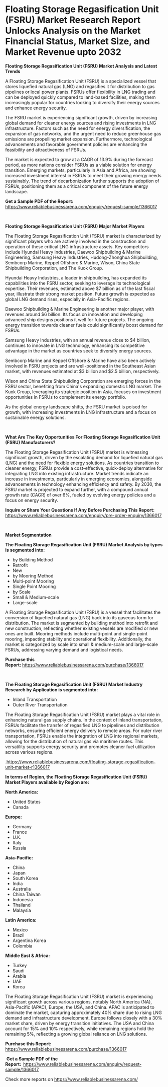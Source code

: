 <p><h1>Floating Storage Regasification Unit (FSRU) Market Research Report Unlocks Analysis on the Market Financial Status, Market Size, and Market Revenue upto 2032</h1></p><p><strong>Floating Storage Regasification Unit (FSRU) Market Analysis and Latest Trends</strong></p>
<p><p>A Floating Storage Regasification Unit (FSRU) is a specialized vessel that stores liquefied natural gas (LNG) and regasifies it for distribution to gas pipelines or local power plants. FSRUs offer flexibility in LNG trading and can be deployed quickly compared to land-based facilities, making them increasingly popular for countries looking to diversify their energy sources and enhance energy security.</p><p>The FSRU market is experiencing significant growth, driven by increasing global demand for cleaner energy sources and rising investments in LNG infrastructure. Factors such as the need for energy diversification, the expansion of gas networks, and the urgent need to reduce greenhouse gas emissions are propelling market expansion. Furthermore, technological advancements and favorable government policies are enhancing the feasibility and attractiveness of FSRUs.</p><p>The market is expected to grow at a CAGR of 13.9% during the forecast period, as more nations consider FSRUs as a viable solution for energy transition. Emerging markets, particularly in Asia and Africa, are showing increased investment interest in FSRUs to meet their growing energy needs sustainably. The trend of decarbonization further supports the adoption of FSRUs, positioning them as a critical component of the future energy landscape.</p></p>
<p><strong>Get a Sample PDF of the Report:&nbsp;</strong> <a href="https://www.reliablebusinessarena.com/enquiry/request-sample/1366017?utm_campaign=2391&utm_medium=2&utm_source=Github&utm_content=ia&utm_term=25022025&utm_id=floating-storage-regasification-unit-fsru">https://www.reliablebusinessarena.com/enquiry/request-sample/1366017</a></p>
<p>&nbsp;</p>
<p><strong>Floating Storage Regasification Unit (FSRU) Major Market Players</strong></p>
<p><p>The Floating Storage Regasification Unit (FSRU) market is characterized by significant players who are actively involved in the construction and operation of these critical LNG infrastructure assets. Key competitors include Hyundai Heavy Industries, Daewoo Shipbuilding & Marine Engineering, Samsung Heavy Industries, Hudong-Zhonghua Shipbuilding, Sembcorp Marine, Keppel Offshore & Marine, Wison, China State Shipbuilding Corporation, and The Kuok Group. </p><p>Hyundai Heavy Industries, a leader in shipbuilding, has expanded its capabilities into the FSRU sector, seeking to leverage its technological expertise. Their revenues, estimated above $7 billion as of the last fiscal year, illustrate their strong market position. Future growth is expected as global LNG demand rises, especially in Asia-Pacific regions.</p><p>Daewoo Shipbuilding & Marine Engineering is another major player, with revenues around $6 billion. Its focus on innovation and developing advanced ship designs positions it well for future projects. The ongoing energy transition towards cleaner fuels could significantly boost demand for FSRUs.</p><p>Samsung Heavy Industries, with an annual revenue close to $4 billion, continues to innovate in LNG technology, enhancing its competitive advantage in the market as countries seek to diversify energy sources. </p><p>Sembcorp Marine and Keppel Offshore & Marine have also been actively involved in FSRU projects and are well-positioned in the Southeast Asian market, with revenues estimated at $3 billion and $2.5 billion, respectively.</p><p>Wison and China State Shipbuilding Corporation are emerging forces in the FSRU sector, benefiting from China's expanding domestic LNG market. The Kuok Group, leveraging its strategic position in Asia, focuses on investment opportunities in FSRUs to complement its energy portfolio.</p><p>As the global energy landscape shifts, the FSRU market is poised for growth, with increasing investments in LNG infrastructure and a focus on sustainable energy solutions.</p></p>
<p>&nbsp;</p>
<p><strong>What Are The Key Opportunities For Floating Storage Regasification Unit (FSRU) Manufacturers?</strong></p>
<p><p>The Floating Storage Regasification Unit (FSRU) market is witnessing significant growth, driven by the escalating demand for liquefied natural gas (LNG) and the need for flexible energy solutions. As countries transition to cleaner energy, FSRUs provide a cost-effective, quick-deploy alternative for integrating LNG into existing infrastructure. Market trends indicate an increase in investments, particularly in emerging economies, alongside advancements in technology enhancing efficiency and safety. By 2030, the FSRU market is projected to expand further, with a compound annual growth rate (CAGR) of over 6%, fueled by evolving energy policies and a focus on energy security.</p></p>
<p><strong>Inquire or Share Your Questions If Any Before Purchasing This Report:</strong> <a href="https://www.reliablebusinessarena.com/enquiry/pre-order-enquiry/1366017?utm_campaign=2391&utm_medium=2&utm_source=Github&utm_content=ia&utm_term=25022025&utm_id=floating-storage-regasification-unit-fsru">https://www.reliablebusinessarena.com/enquiry/pre-order-enquiry/1366017</a></p>
<p>&nbsp;</p>
<p><strong>Market Segmentation</strong></p>
<p><strong>The Floating Storage Regasification Unit (FSRU) Market Analysis by types is segmented into:</strong></p>
<p><ul><li>by Building Method</li><li>Retrofit</li><li>New</li><li>by Mooring Method</li><li>Multi-point Mooring</li><li>Single Point Mooring</li><li>by Scale</li><li>Small & Medium-scale</li><li>Large-scale</li></ul></p>
<p><p>A Floating Storage Regasification Unit (FSRU) is a vessel that facilitates the conversion of liquefied natural gas (LNG) back into its gaseous form for distribution. The market is segmented by building method into retrofit and new construction, reflecting whether existing vessels are modified or new ones are built. Mooring methods include multi-point and single-point mooring, impacting stability and operational flexibility. Additionally, the market is categorized by scale into small & medium-scale and large-scale FSRUs, addressing varying demand and logistical needs.</p></p>
<p><strong>Purchase this Report:&nbsp;</strong><a href="https://www.reliablebusinessarena.com/purchase/1366017?utm_campaign=2391&utm_medium=2&utm_source=Github&utm_content=ia&utm_term=25022025&utm_id=floating-storage-regasification-unit-fsru">https://www.reliablebusinessarena.com/purchase/1366017</a></p>
<p>&nbsp;</p>
<p><strong>The Floating Storage Regasification Unit (FSRU) Market Industry Research by Application is segmented into:</strong></p>
<p><ul><li>Inland Transportation</li><li>Outer River Transportation</li></ul></p>
<p><p>The Floating Storage Regasification Unit (FSRU) market plays a vital role in enhancing natural gas supply chains. In the context of inland transportation, FSRUs facilitate the transfer of regasified LNG to pipelines and distribution networks, ensuring efficient energy delivery to remote areas. For outer river transportation, FSRUs enable the integration of LNG into regional markets, allowing for the distribution of natural gas via maritime routes. This versatility supports energy security and promotes cleaner fuel utilization across various regions.</p></p>
<p><a href="https://www.reliablebusinessarena.com/floating-storage-regasification-unit-market-r1366017?utm_campaign=2391&utm_medium=2&utm_source=Github&utm_content=ia&utm_term=25022025&utm_id=floating-storage-regasification-unit-fsru">&nbsp;https://www.reliablebusinessarena.com/floating-storage-regasification-unit-market-r1366017</a></p>
<p><strong>In terms of Region, the Floating Storage Regasification Unit (FSRU) Market Players available by Region are:</strong></p>
<p>
    <p> <strong> North America: </strong>
        <ul>
            <li>United States</li>
            <li>Canada</li>
        </ul>
        </p> 
    <p> <strong> Europe: </strong>
        <ul>
            <li>Germany</li>
            <li>France</li>
            <li>U.K.</li>
            <li>Italy</li>
            <li>Russia</li>
        </ul>
        </p> 
    <p> <strong> Asia-Pacific: </strong>
        <ul>
            <li>China</li>
            <li>Japan</li>
            <li>South Korea</li>
            <li>India</li>
            <li>Australia</li>
            <li>China Taiwan</li>
            <li>Indonesia</li>
            <li>Thailand</li>
            <li>Malaysia</li>
        </ul>
        </p> 
    <p> <strong> Latin America: </strong>
        <ul>
            <li>Mexico</li>
            <li>Brazil</li>
            <li>Argentina Korea</li>
            <li>Colombia</li>
        </ul>
        </p> 
    <p> <strong> Middle East & Africa: </strong>
        <ul>
            <li>Turkey</li>
            <li>Saudi</li>
            <li>Arabia</li>
            <li>UAE</li>
            <li>Korea</li>
        </ul>
    </p>
    </p>
<p><p>The Floating Storage Regasification Unit (FSRU) market is experiencing significant growth across various regions, notably North America (NA), Asia-Pacific (APAC), Europe, the USA, and China. APAC is anticipated to dominate the market, capturing approximately 40% share due to rising LNG demand and infrastructure development. Europe follows closely with a 30% market share, driven by energy transition initiatives. The USA and China account for 15% and 10% respectively, while remaining regions hold the remaining 5%, reflecting a growing global reliance on LNG solutions.</p></p>
<p><strong>Purchase this Report: </strong><a href="https://www.reliablebusinessarena.com/purchase/1366017?utm_campaign=2391&utm_medium=2&utm_source=Github&utm_content=ia&utm_term=25022025&utm_id=floating-storage-regasification-unit-fsru">https://www.reliablebusinessarena.com/purchase/1366017</a></p>
<p>&nbsp;<strong>Get a Sample PDF of the Report:&nbsp;&nbsp;</strong><a href="https://www.reliablebusinessarena.com/enquiry/request-sample/1366017?utm_campaign=2391&utm_medium=2&utm_source=Github&utm_content=ia&utm_term=25022025&utm_id=floating-storage-regasification-unit-fsru">https://www.reliablebusinessarena.com/enquiry/request-sample/1366017</a></p>
<p><strong></strong></p>
<p>Check more reports on <a href="https://www.reliablebusinessarena.com/?utm_campaign=2391&utm_medium=2&utm_source=Github&utm_content=ia&utm_term=25022025&utm_id=floating-storage-regasification-unit-fsru">https://www.reliablebusinessarena.com/</a></p>